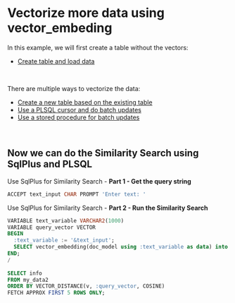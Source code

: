 # Vectorize more data using vector_embeding

In this example, we will first create a table without the vectors:
- [Create table and load data](Insert%20more%20data.md)

<br>

There are multiple ways to vectorize the data:
- [Create a new table based on the existing table](Create%20table%20from%20table.md)
- [Use a PLSQL cursor and do batch updates](PLSQL%20batch%20update.md)
- [Use a stored procedure for batch updates]()

<br>

## Now we can do the Similarity Search using SqlPlus and PLSQL

Use SqlPlus for Similarity Search - **Part 1 - Get the query string**

```SQL
ACCEPT text_input CHAR PROMPT 'Enter text: '
```

Use SqlPlus for Similarity Search - **Part 2 - Run the Similarity Search** 

```SQL
VARIABLE text_variable VARCHAR2(1000)
VARIABLE query_vector VECTOR
BEGIN
  :text_variable := '&text_input';
  SELECT vector_embedding(doc_model using :text_variable as data) into :query_vector;
END;
/
 
SELECT info
FROM my_data2
ORDER BY VECTOR_DISTANCE(v, :query_vector, COSINE)
FETCH APPROX FIRST 5 ROWS ONLY; 
```
